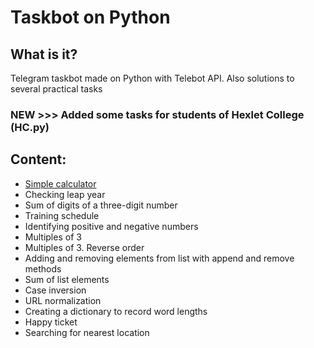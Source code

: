 # Taskbot on Python
## What is it?
Telegram taskbot made on Python with Telebot API.
Also solutions to several practical tasks

### NEW >>> Added some tasks for students of Hexlet College (HC.py)
## Content:
- <a href="https://github.com/xelvhk/python-tasks-taskbot/blob/main/1%20-%20Calculator.py">Simple calculator</a>
- Checking leap year
- Sum of digits of a three-digit number
- Training schedule
- Identifying positive and negative numbers
- Multiples of 3
- Multiples of 3. Reverse order
- Adding and removing elements from list with append and remove methods
- Sum of list elements
- Case inversion
- URL normalization
- Сreating a dictionary to record word lengths
- Happy ticket
- Searching for nearest location

